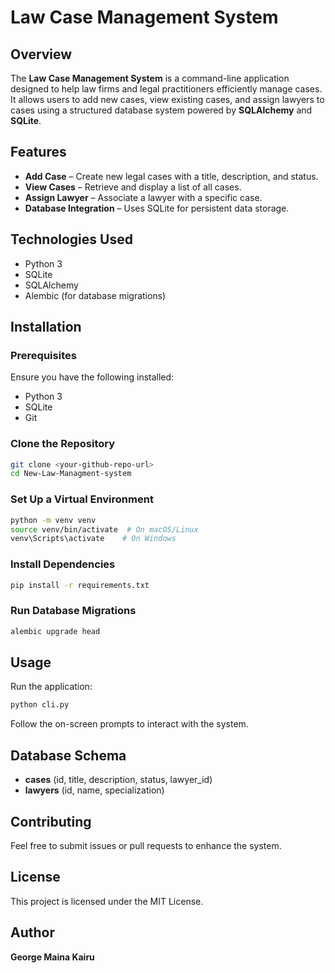 # Law Case Management System

## Overview
The **Law Case Management System** is a command-line application designed to help law firms and legal practitioners efficiently manage cases. It allows users to add new cases, view existing cases, and assign lawyers to cases using a structured database system powered by **SQLAlchemy** and **SQLite**.

## Features
- **Add Case** – Create new legal cases with a title, description, and status.
- **View Cases** – Retrieve and display a list of all cases.
- **Assign Lawyer** – Associate a lawyer with a specific case.
- **Database Integration** – Uses SQLite for persistent data storage.

## Technologies Used
- Python 3
- SQLite
- SQLAlchemy
- Alembic (for database migrations)

## Installation
### Prerequisites
Ensure you have the following installed:
- Python 3
- SQLite
- Git

### Clone the Repository
```bash
git clone <your-github-repo-url>
cd New-Law-Managment-system
```

### Set Up a Virtual Environment
```bash
python -m venv venv
source venv/bin/activate  # On macOS/Linux
venv\Scripts\activate    # On Windows
```

### Install Dependencies
```bash
pip install -r requirements.txt
```

### Run Database Migrations
```bash
alembic upgrade head
```

## Usage
Run the application:
```bash
python cli.py
```

Follow the on-screen prompts to interact with the system.

## Database Schema
- **cases** (id, title, description, status, lawyer_id)
- **lawyers** (id, name, specialization)

## Contributing
Feel free to submit issues or pull requests to enhance the system.

## License
This project is licensed under the MIT License.

## Author
**George Maina Kairu**

